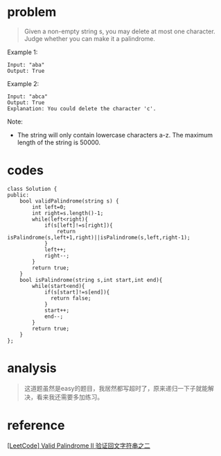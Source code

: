 # problem
>Given a non-empty string s, you may delete at most one character. Judge whether you can make it a palindrome.

Example 1:
```
Input: "aba"
Output: True
```
Example 2:
```
Input: "abca"
Output: True
Explanation: You could delete the character 'c'.
```
Note:
- The string will only contain lowercase characters a-z. The maximum length of the string is 50000.

# codes
```
class Solution {
public:
    bool validPalindrome(string s) {
        int left=0;
        int right=s.length()-1;
        while(left<right){
            if(s[left]!=s[right]){
                return isPalindrome(s,left+1,right)||isPalindrome(s,left,right-1);
            }
            left++;
            right--;
        }
        return true;
    }
    bool isPalindrome(string s,int start,int end){
        while(start<end){
            if(s[start]!=s[end]){
              return false;  
            }
            start++;
            end--;
        }
        return true;
    }
};

```

# analysis
>这道题虽然是easy的题目，我居然都写超时了，原来递归一下子就能解决，看来我还需要多加练习。

# reference
[[LeetCode] Valid Palindrome II 验证回文字符串之二][1]

[1]: http://www.cnblogs.com/grandyang/p/7618468.html